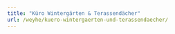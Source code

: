```yaml
---
title: "Küro Wintergärten & Terassendächer"
url: /weyhe/kuero-wintergaerten-und-terassendaecher/
---
```


